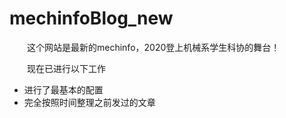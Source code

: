 # mechinfoBlog_new

&emsp;&emsp;这个网站是最新的mechinfo，2020登上机械系学生科协的舞台！

&emsp;&emsp;现在已进行以下工作

+ 进行了最基本的配置
+ 完全按照时间整理之前发过的文章